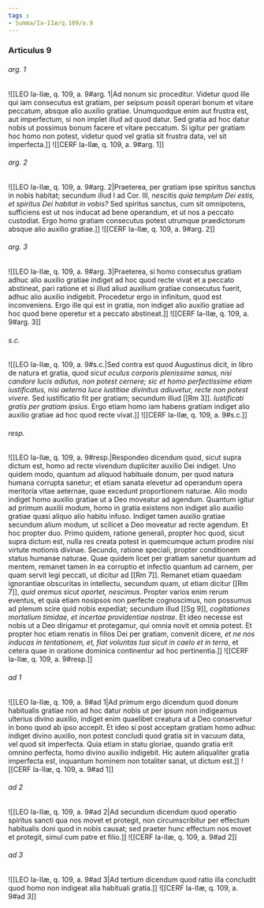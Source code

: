 ```yaml
---
tags : 
- Summa/Ia-IIæ/q.109/a.9
---
```


### Articulus 9

###### arg. 1
![[LEO Ia-IIæ, q. 109, a. 9#arg. 1|Ad nonum sic proceditur. Videtur quod ille qui iam consecutus est gratiam, per seipsum possit operari bonum et vitare peccatum, absque alio auxilio gratiae. Unumquodque enim aut frustra est, aut imperfectum, si non implet illud ad quod datur. Sed gratia ad hoc datur nobis ut possimus bonum facere et vitare peccatum. Si igitur per gratiam hoc homo non potest, videtur quod vel gratia sit frustra data, vel sit imperfecta.]]
![[CERF Ia-IIæ, q. 109, a. 9#arg. 1]]

###### arg. 2
![[LEO Ia-IIæ, q. 109, a. 9#arg. 2|Praeterea, per gratiam ipse spiritus sanctus in nobis habitat; secundum illud I ad Cor. III, *nescitis quia templum Dei estis, et spiritus Dei habitat in vobis?* Sed spiritus sanctus, cum sit omnipotens, sufficiens est ut nos inducat ad bene operandum, et ut nos a peccato custodiat. Ergo homo gratiam consecutus potest utrumque praedictorum absque alio auxilio gratiae.]]
![[CERF Ia-IIæ, q. 109, a. 9#arg. 2]]

###### arg. 3
![[LEO Ia-IIæ, q. 109, a. 9#arg. 3|Praeterea, si homo consecutus gratiam adhuc alio auxilio gratiae indiget ad hoc quod recte vivat et a peccato abstineat, pari ratione et si illud aliud auxilium gratiae consecutus fuerit, adhuc alio auxilio indigebit. Procedetur ergo in infinitum, quod est inconveniens. Ergo ille qui est in gratia, non indiget alio auxilio gratiae ad hoc quod bene operetur et a peccato abstineat.]]
![[CERF Ia-IIæ, q. 109, a. 9#arg. 3]]

###### s.c.
![[LEO Ia-IIæ, q. 109, a. 9#s.c.|Sed contra est quod Augustinus dicit, in libro de natura et gratia, quod *sicut oculus corporis plenissime sanus, nisi candore lucis adiutus, non potest cernere; sic et homo perfectissime etiam iustificatus, nisi aeterna luce iustitiae divinitus adiuvetur, recte non potest vivere*. Sed iustificatio fit per gratiam; secundum illud [[Rm 3]]. *Iustificati gratis per gratiam ipsius*. Ergo etiam homo iam habens gratiam indiget alio auxilio gratiae ad hoc quod recte vivat.]]
![[CERF Ia-IIæ, q. 109, a. 9#s.c.]]

###### resp.
![[LEO Ia-IIæ, q. 109, a. 9#resp.|Respondeo dicendum quod, sicut supra dictum est, homo ad recte vivendum dupliciter auxilio Dei indiget. Uno quidem modo, quantum ad aliquod habituale donum, per quod natura humana corrupta sanetur; et etiam sanata elevetur ad operandum opera meritoria vitae aeternae, quae excedunt proportionem naturae. Alio modo indiget homo auxilio gratiae ut a Deo moveatur ad agendum. Quantum igitur ad primum auxilii modum, homo in gratia existens non indiget alio auxilio gratiae quasi aliquo alio habitu infuso. Indiget tamen auxilio gratiae secundum alium modum, ut scilicet a Deo moveatur ad recte agendum. Et hoc propter duo. Primo quidem, ratione generali, propter hoc quod, sicut supra dictum est, nulla res creata potest in quemcumque actum prodire nisi virtute motionis divinae. Secundo, ratione speciali, propter conditionem status humanae naturae. Quae quidem licet per gratiam sanetur quantum ad mentem, remanet tamen in ea corruptio et infectio quantum ad carnem, per quam servit legi peccati, ut dicitur ad [[Rm 7]]. Remanet etiam quaedam ignorantiae obscuritas in intellectu, secundum quam, ut etiam dicitur [[Rm 7]], *quid oremus sicut oportet, nescimus*. Propter varios enim rerum eventus, et quia etiam nosipsos non perfecte cognoscimus, non possumus ad plenum scire quid nobis expediat; secundum illud [[Sg 9]], *cogitationes mortalium timidae, et incertae providentiae nostrae*. Et ideo necesse est nobis ut a Deo dirigamur et protegamur, qui omnia novit et omnia potest. Et propter hoc etiam renatis in filios Dei per gratiam, convenit dicere, *et ne nos inducas in tentationem, et, fiat voluntas tua sicut in caelo et in terra*, et cetera quae in oratione dominica continentur ad hoc pertinentia.]]
![[CERF Ia-IIæ, q. 109, a. 9#resp.]]

###### ad 1
![[LEO Ia-IIæ, q. 109, a. 9#ad 1|Ad primum ergo dicendum quod donum habitualis gratiae non ad hoc datur nobis ut per ipsum non indigeamus ulterius divino auxilio, indiget enim quaelibet creatura ut a Deo conservetur in bono quod ab ipso accepit. Et ideo si post acceptam gratiam homo adhuc indiget divino auxilio, non potest concludi quod gratia sit in vacuum data, vel quod sit imperfecta. Quia etiam in statu gloriae, quando gratia erit omnino perfecta, homo divino auxilio indigebit. Hic autem aliqualiter gratia imperfecta est, inquantum hominem non totaliter sanat, ut dictum est.]]
![[CERF Ia-IIæ, q. 109, a. 9#ad 1]]

###### ad 2
![[LEO Ia-IIæ, q. 109, a. 9#ad 2|Ad secundum dicendum quod operatio spiritus sancti qua nos movet et protegit, non circumscribitur per effectum habitualis doni quod in nobis causat; sed praeter hunc effectum nos movet et protegit, simul cum patre et filio.]]
![[CERF Ia-IIæ, q. 109, a. 9#ad 2]]

###### ad 3
![[LEO Ia-IIæ, q. 109, a. 9#ad 3|Ad tertium dicendum quod ratio illa concludit quod homo non indigeat alia habituali gratia.]]
![[CERF Ia-IIæ, q. 109, a. 9#ad 3]]

